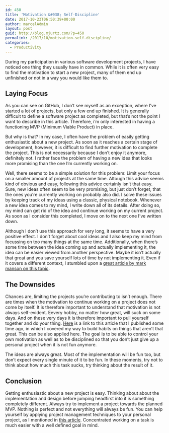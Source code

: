 ```yaml
---
id: 450
title: 'Motivation &#038; Self-Discipline'
date: 2017-10-23T06:50:39+00:00
author: marcelAdmin
layout: post
guid: http://blog.mjurtz.com/?p=450
permalink: /2017/10/motivation-self-discipline/
categories:
  - Productivity
---
```

During my participation in various software development projects, I have noticed one thing they usually have in common. While it is often very easy to find the motivation to start a new project, many of them end up unfinished or not in a way you would like them to.

## Laying Focus

As you can see on GitHub, I don&#8217;t see myself as an exception, where I&#8217;ve started a lot of projects, but only a few end up finished. It is generally difficult to define a software project as completed, but that&#8217;s not the point I want to describe in this article. Therefore, i&#8217;m only interested in having a functioning MVP (Minimum Viable Product) in place.

But why is that? In my case, I often have the problem of easily getting enthusiastic about a new project. As soon as it reaches a certain stage of development, however, it is difficult to find further motivation to complete the project. This is not necessarily because I don&#8217;t enjoy it anymore, definitely not. I rather face the problem of having a new idea that looks more promising than the one I&#8217;m currently working on.

Well, there seems to be a simple solution for this problem: Limit your focus on a smaller amount of projects at the same time. Altough this advice seems kind of obvious and easy, following this advice certainly isn&#8217;t that easy. Sure, new ideas often seem to be very promising, but just don&#8217;t forget, that the ones you&#8217;re currently working on probably also did. I solve these issues by keeping track of my ideas using a classic, physical notebook. Whenever a new idea comes to my mind, I write down all of its details. After doing so, my mind can get rid of the idea and continue working on my current project. As soon as I consider this completed, I move on to the next one I&#8217;ve written down.

Although I don&#8217;t use this approach for very long, it seems to have a very positive effect. I don&#8217;t forget about cool ideas and I also keep my mind from focussing on too many things at the same time. Additionally, when there&#8217;s some time between the idea coming up and actually implementing it, the idea can be easier viewed from another perspective. Maybe it isn&#8217;t actually that great and you save yourself lots of time by not implementing it. Even if it covers a different context, I stumbled upon a [great article by mark manson on this topic](https://markmanson.net/fuck-yes).

## The Downsides

Chances are, limiting the projects you&#8217;re contributing to isn&#8217;t enough. There are times when the motivation to continue working on a project does not come by itself. It is therefore important to understand that motivation is not always self-evident. Eevery hobby, no matter how great, will suck on some days. And on these very days it is therefore important to pull yourself together and do your thing. [Here](http://blog.mjurtz.com/2017/10/self-organization-and-increasing-productivity/) is a link to this article that I published some time ago, in which I covered my way to build habits on things that aren&#8217;t that great. This can be also applied here. The goal is to be able to control your own motivation as well as to be disciplined so that you don&#8217;t just give up a personal project when it is not fun anymore.

The ideas are always great. Most of the implementation will be fun too, but don&#8217;t expect every single minute of it to be fun. In these moments, try not to think about how much this task sucks, try thinking about the result of it.

## Conclusion

Getting enthusiastic about a new project is easy. Thinking about about the implementation and design before jumping headfirst into it is something completely different. Always try to implement a project towards the planned MVP. Nothing is perfect and not everything will always be fun. You can help yourself by applying project management techniques to your personal project, as I mentioned in [this article](http://blog.mjurtz.com/2017/10/self-organization-and-increasing-productivity/). Concentrated working on a task is much easier with a well defined goal in mind.